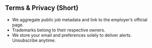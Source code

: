 
## Terms & Privacy (Short)

* We aggregate public job metadata and link to the employer’s official page.
* Trademarks belong to their respective owners.
* We store your email and preferences solely to deliver alerts. Unsubscribe anytime.
